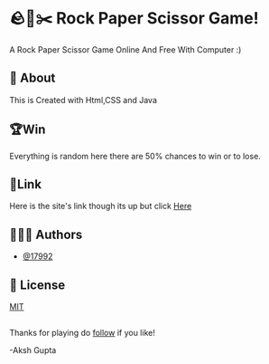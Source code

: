 # 🪨📃✂️ Rock Paper Scissor Game!

A Rock Paper Scissor Game Online And Free With Computer :)


## 🚀 About 
This is Created with Html,CSS and Java


## 🏆Win
Everything is random here there are 50% chances to win or to lose.


## 🔗Link 
Here is the site's link though its up but click [Here](https://rockscissorgame.netlify.app/)

## 🧑🏻‍💻 Authors

- [@17992](https://github.com/17992)


## 🪪 License

[MIT](https://choosealicense.com/licenses/mit/)


##

Thanks for playing do [follow](https://github.com/17992)
 if you like!


 -Aksh Gupta
